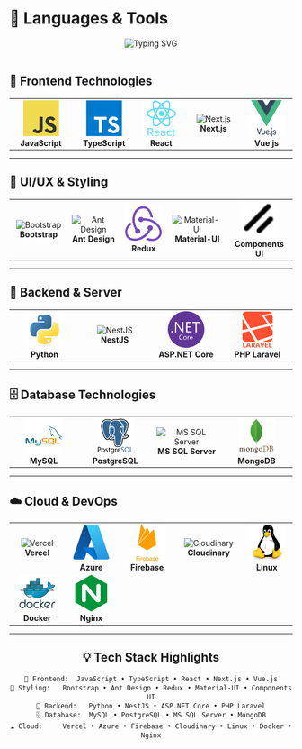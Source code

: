 # 🚀 Languages & Tools

<div align="center">
  <img src="https://readme-typing-svg.herokuapp.com?font=Fira+Code&size=32&duration=2800&pause=2000&color=A855F7&center=true&vCenter=true&width=940&lines=Technologies+that+power+modern+development;Building+tomorrow's+solutions+today" alt="Typing SVG" />
</div>

<br/>

## 🌟 **Frontend Technologies**

<div align="center">
  <table>
    <tr>
      <td align="center" width="140">
        <img src="https://raw.githubusercontent.com/devicons/devicon/master/icons/javascript/javascript-original.svg" width="65" height="65" alt="JavaScript" />
        <br /><strong>JavaScript</strong>
      </td>
      <td align="center" width="140">
        <img src="https://raw.githubusercontent.com/devicons/devicon/master/icons/typescript/typescript-original.svg" width="65" height="65" alt="TypeScript" />
        <br /><strong>TypeScript</strong>
      </td>
      <td align="center" width="140">
        <img src="https://raw.githubusercontent.com/devicons/devicon/master/icons/react/react-original-wordmark.svg" width="65" height="65" alt="React" />
        <br /><strong>React</strong>
      </td>
      <td align="center" width="140">
        <img src="https://cdn.worldvectorlogo.com/logos/nextjs-2.svg" width="65" height="65" alt="Next.js" />
        <br /><strong>Next.js</strong>
      </td>
      <td align="center" width="140">
        <img src="https://raw.githubusercontent.com/devicons/devicon/master/icons/vuejs/vuejs-original-wordmark.svg" width="65" height="65" alt="Vue.js" />
        <br /><strong>Vue.js</strong>
      </td>
    </tr>
  </table>
</div>

---

## 🎨 **UI/UX & Styling**

<div align="center">
  <table>
    <tr>
      <td align="center" width="140">
        <img src="https://getbootstrap.com/docs/5.3/assets/brand/bootstrap-logo-shadow@2x.png" width="65" height="65" alt="Bootstrap" />
        <br /><strong>Bootstrap</strong>
      </td>
      <td align="center" width="140">
        <img src="https://gw.alipayobjects.com/zos/rmsportal/KDpgvguMpGfqaHPjicRK.svg" width="65" height="65" alt="Ant Design" />
        <br /><strong>Ant Design</strong>
      </td>
      <td align="center" width="140">
        <img src="https://raw.githubusercontent.com/devicons/devicon/master/icons/redux/redux-original.svg" width="65" height="65" alt="Redux" />
        <br /><strong>Redux</strong>
      </td>
      <td align="center" width="140">
        <img src="https://mui.com/static/logo.png" width="65" height="65" alt="Material-UI" />
        <br /><strong>Material-UI</strong>
      </td>
      <td align="center" width="140">
        <img src="https://raw.githubusercontent.com/shadcn-ui/ui/main/apps/www/public/favicon-32x32.png" width="65" height="65" alt="Components UI" />
        <br /><strong>Components UI</strong>
      </td>
    </tr>
  </table>
</div>

---

## 🔧 **Backend & Server**

<div align="center">
  <table>
    <tr>
      <td align="center" width="140">
        <img src="https://raw.githubusercontent.com/devicons/devicon/master/icons/python/python-original.svg" width="65" height="65" alt="Python" />
        <br /><strong>Python</strong>
      </td>
      <td align="center" width="140">
        <img src="https://nestjs.com/img/logo-small.svg" width="65" height="65" alt="NestJS" />
        <br /><strong>NestJS</strong>
      </td>
      <td align="center" width="140">
        <img src="https://raw.githubusercontent.com/devicons/devicon/master/icons/dotnetcore/dotnetcore-original.svg" width="65" height="65" alt="ASP.NET Core" />
        <br /><strong>ASP.NET Core</strong>
      </td>
      <td align="center" width="140">
        <img src="https://raw.githubusercontent.com/devicons/devicon/master/icons/laravel/laravel-plain-wordmark.svg" width="65" height="65" alt="Laravel" />
        <br /><strong>PHP Laravel</strong>
      </td>
    </tr>
  </table>
</div>

---

## 🗄️ **Database Technologies**

<div align="center">
  <table>
    <tr>
      <td align="center" width="140">
        <img src="https://raw.githubusercontent.com/devicons/devicon/master/icons/mysql/mysql-original-wordmark.svg" width="65" height="65" alt="MySQL" />
        <br /><strong>MySQL</strong>
      </td>
      <td align="center" width="140">
        <img src="https://raw.githubusercontent.com/devicons/devicon/master/icons/postgresql/postgresql-original-wordmark.svg" width="65" height="65" alt="PostgreSQL" />
        <br /><strong>PostgreSQL</strong>
      </td>
      <td align="center" width="140">
        <img src="https://www.svgrepo.com/show/303229/microsoft-sql-server-logo.svg" width="65" height="65" alt="MS SQL Server" />
        <br /><strong>MS SQL Server</strong>
      </td>
      <td align="center" width="140">
        <img src="https://raw.githubusercontent.com/devicons/devicon/master/icons/mongodb/mongodb-original-wordmark.svg" width="65" height="65" alt="MongoDB" />
        <br /><strong>MongoDB</strong>
      </td>
    </tr>
  </table>
</div>

---

## ☁️ **Cloud & DevOps**

<div align="center">
  <table>
    <tr>
      <td align="center" width="140">
        <img src="https://assets.vercel.com/image/upload/v1662130559/nextjs/Icon_light_background.png" width="65" height="65" alt="Vercel" />
        <br /><strong>Vercel</strong>
      </td>
      <td align="center" width="140">
        <img src="https://raw.githubusercontent.com/devicons/devicon/master/icons/azure/azure-original.svg" width="65" height="65" alt="Azure" />
        <br /><strong>Azure</strong>
      </td>
      <td align="center" width="140">
        <img src="https://raw.githubusercontent.com/devicons/devicon/master/icons/firebase/firebase-plain-wordmark.svg" width="65" height="65" alt="Firebase" />
        <br /><strong>Firebase</strong>
      </td>
      <td align="center" width="140">
        <img src="https://res.cloudinary.com/cloudinary/image/upload/v1549026179/cloudinary_logo_for_white_bg.svg" width="65" height="65" alt="Cloudinary" />
        <br /><strong>Cloudinary</strong>
      </td>
      <td align="center" width="140">
        <img src="https://raw.githubusercontent.com/devicons/devicon/master/icons/linux/linux-original.svg" width="65" height="65" alt="Linux" />
        <br /><strong>Linux</strong>
      </td>
    </tr>
    <tr>
      <td align="center" width="140">
        <img src="https://raw.githubusercontent.com/devicons/devicon/master/icons/docker/docker-original-wordmark.svg" width="65" height="65" alt="Docker" />
        <br /><strong>Docker</strong>
      </td>
      <td align="center" width="140">
        <img src="https://raw.githubusercontent.com/devicons/devicon/master/icons/nginx/nginx-original.svg" width="65" height="65" alt="Nginx" />
        <br /><strong>Nginx</strong>
      </td>
    </tr>
  </table>
</div>

---

<div align="center">
  
## 💡 **Tech Stack Highlights**

```
🚀 Frontend:  JavaScript • TypeScript • React • Next.js • Vue.js
🎨 Styling:   Bootstrap • Ant Design • Redux • Material-UI • Components UI
🔧 Backend:   Python • NestJS • ASP.NET Core • PHP Laravel
🗄️ Database:  MySQL • PostgreSQL • MS SQL Server • MongoDB
☁️ Cloud:     Vercel • Azure • Firebase • Cloudinary • Linux • Docker • Nginx
```

</div>
